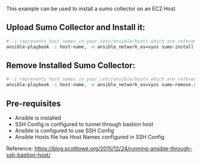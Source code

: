 This example can be used to install a sumo collector on an EC2 Host

## Upload Sumo Collector and Install it:

```bash
# -i represents host names in your /etc/ansible/hosts which are referenced in your SSH config ~/.ssh/config
ansible-playbook -i host-name, -e ansible_network_os=vyos sumo-install.yml
```

## Remove Installed Sumo Collector:

```bash
# -i represents host names in your /etc/ansible/hosts which are referenced in your SSH config ~/.ssh/config
ansible-playbook -i host-name, -e ansible_network_os=vyos sumo-remove.yml
```

## Pre-requisites
* Ansible is installed
* SSH Config is configured to tunnel through bastion host
* Ansible is configured to use SSH Config
* Ansible Hosts file has Host Names configured in SSH Config

Reference: https://blog.scottlowe.org/2015/12/24/running-ansible-through-ssh-bastion-host/
